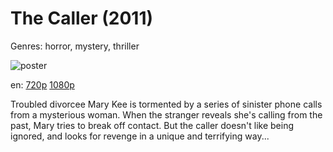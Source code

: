 # The Caller (2011)

Genres: horror, mystery, thriller

![poster](http://image.tmdb.org/t/p/w500/tlhbXjcSCpNqLQTTtFSXLbV5yQg.jpg)

en:
  [720p](magnet:?xt=urn:btih:75869D1373A0B8BE0C443D1EF0738368E8271C11&tr=udp://glotorrents.pw:6969/announce&tr=udp://tracker.opentrackr.org:1337/announce&tr=udp://torrent.gresille.org:80/announce&tr=udp://tracker.openbittorrent.com:80&tr=udp://tracker.coppersurfer.tk:6969&tr=udp://tracker.leechers-paradise.org:6969&tr=udp://p4p.arenabg.ch:1337&tr=udp://tracker.internetwarriors.net:1337)
  [1080p](magnet:?xt=urn:btih:CE7C37A7440487D87D34DE272418680F68C5F357&tr=udp://glotorrents.pw:6969/announce&tr=udp://tracker.opentrackr.org:1337/announce&tr=udp://torrent.gresille.org:80/announce&tr=udp://tracker.openbittorrent.com:80&tr=udp://tracker.coppersurfer.tk:6969&tr=udp://tracker.leechers-paradise.org:6969&tr=udp://p4p.arenabg.ch:1337&tr=udp://tracker.internetwarriors.net:1337)
  


Troubled divorcee Mary Kee is tormented by a series of sinister phone calls from a mysterious woman. When the stranger reveals she's calling from the past, Mary tries to break off contact. But the caller doesn't like being ignored, and looks for revenge in a unique and terrifying way...